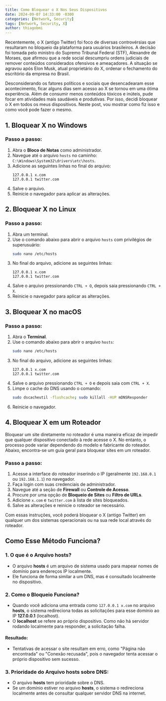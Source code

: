 ```yaml
---
title: Como Bloquear o X Nos Seus Dispositivos
date: 2024-09-07 14:33:00 -0300
categories: [Network, Security]
tags: [Network, Security, X]
author: thiagobmi
---
```


Recentemente, o X (antigo Twitter) foi foco de diversas controvérsias que resultaram no bloqueio da plataforma para usuários brasileiros. A decisão foi tomada pelo ministro do Supremo Tribunal Federal (STF), Alexandre de Moraes, que afirmou que a rede social descumpriu ordens judiciais de remover conteúdos considerados ofensivos e ameaçadores. A situação se agravou após Elon Musk, atual proprietário do X, ordenar o fechamento do escritório da empresa no Brasil.

Desconsiderando os fatores políticos e sociais que desencadearam esse acontecimento, ficar alguns dias sem acesso ao X se tornou em uma ótima experiência. Além de consumir menos conteúdos tóxicos e inúteis, pude focar em atividades mais saudáveis e produtivas. Por isso, decidi bloquear o X em todos os meus dispositivos. Neste post, vou mostrar como fiz isso e como você pode fazer o mesmo.


## 1. Bloquear X no Windows
### Passo a passo:
1. Abra o **Bloco de Notas** como administrador.
2. Navegue até o arquivo `hosts` no caminho: `C:\Windows\System32\drivers\etc\hosts`.
3. Adicione as seguintes linhas no final do arquivo:
   ```
   127.0.0.1 x.com
   127.0.0.1 twitter.com
   ```
4. Salve o arquivo.
5. Reinicie o navegador para aplicar as alterações.

## 2. Bloquear X no Linux
### Passo a passo:
1. Abra um terminal.
2. Use o comando abaixo para abrir o arquivo `hosts` com privilégios de superusuário:
   ```bash
   sudo nano /etc/hosts
   ```
3. No final do arquivo, adicione as seguintes linhas:
   ```
   127.0.0.1 x.com
   127.0.0.1 twitter.com
   ```
4. Salve o arquivo pressionando `CTRL + O`, depois saia pressionando `CTRL + X`.
5. Reinicie o navegador para aplicar as alterações.

## 3. Bloquear X no macOS
### Passo a passo:
1. Abra o **Terminal**.
2. Use o comando abaixo para abrir o arquivo `hosts`:
   ```bash
   sudo nano /etc/hosts
   ```
3. No final do arquivo, adicione as seguintes linhas:
   ```
   127.0.0.1 x.com
   127.0.0.1 twitter.com
   ```
4. Salve o arquivo pressionando `CTRL + O` e depois saia com `CTRL + X`.
5. Limpe o cache do DNS usando o comando:
   ```bash
   sudo dscacheutil -flushcache; sudo killall -HUP mDNSResponder
   ```
6. Reinicie o navegador.

## 4. Bloquear X em um Roteador
Bloquear um site diretamente no roteador é uma maneira eficaz de impedir que qualquer dispositivo conectado à rede acesse o X. No entanto, o processo pode variar dependendo do modelo e fabricante do roteador. Abaixo, encontra-se um guia geral para bloquear sites em um roteador.

### Passo a passo:
1. Acesse a interface do roteador inserindo o IP (geralmente `192.168.0.1` ou `192.168.1.1`) no navegador.
2. Faça login com suas credenciais de administrador.
3. Navegue até a seção de **Firewall** ou **Controle de Acesso**.
4. Procure por uma opção de **Bloqueio de Sites** ou **Filtro de URLs**.
5. Adicione `x.com` e `twitter.com` à lista de sites bloqueados.
6. Salve as alterações e reinicie o roteador se necessário.

Com essas instruções, você poderá bloquear o X (antigo Twitter) em qualquer um dos sistemas operacionais ou na sua rede local através do roteador.

## Como Esse Método Funciona?

### 1. O que é o Arquivo **hosts**?
- O arquivo **hosts** é um arquivo de sistema usado para mapear nomes de domínio para endereços IP localmente.
- Ele funciona de forma similar a um DNS, mas é consultado localmente no dispositivo.

### 2. Como o Bloqueio Funciona?
- Quando você adiciona uma entrada como `127.0.0.1 x.com` no arquivo **hosts**, o sistema redireciona todas as solicitações para esse domínio ao IP **127.0.0.1** (localhost).
- O **localhost** se refere ao próprio dispositivo. Como não há servidor rodando localmente para responder, a solicitação falha.

#### Resultado:
- Tentativas de acessar o site resultam em erro, como "Página não encontrada" ou "Conexão recusada", pois o navegador tenta acessar o próprio dispositivo sem sucesso.

### 3. Prioridade do Arquivo **hosts** sobre DNS:
- O arquivo **hosts** tem prioridade sobre o DNS.
- Se um domínio estiver no arquivo **hosts**, o sistema o redireciona localmente antes de consultar qualquer servidor DNS na internet.
